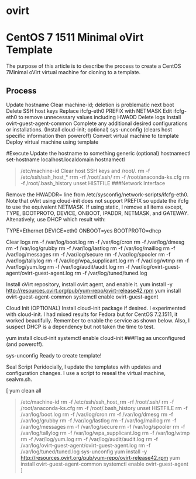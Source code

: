 # ovirt

# CentOS 7 1511 Minimal oVirt Template

The purpose of this article is to describe the process to create a CentOS 7Minimal oVirt virtual machine for cloning to a template.

## Process
Update hostname
Clear machine-id; deletion is problematic next boot
Delete SSH host keys
Replace ifcfg-eth0 PREFIX with NETMASK
Edit ifcfg-eth0 to remove unnecessary values including HWADD
Delete logs
Install ovirt-guest-agent-common
Complete any additional desired configurations or installations.
(Install cloud-init; optional)
sys-unconfig (clears host specific information then poweroff)
Convert virtual machine to template
Deploy virtual machine using template

#Execute
Update the hostname to something generic (optional)
hostnamectl set-hostname localhost.localdomain
hostnamectl
> /etc/machine-id
Clear host SSH keys and /root/.
rm -f /etc/ssh/ssh_host_*
rrm -rf /root/.ssh/
rm -f /root/anaconda-ks.cfg
rm -f /root/.bash_history
unset HISTFILE
###Network Interface

Remove the HWADDR= line from /etc/sysconfig/network-scripts/ifcfg-eth0. 
Note that oVirt using cloud-init does not support PREFIX so update the ifcfg to use the equivalent NETMASK. 
If using static, I remove all items except, TYPE, BOOTPROTO, DEVICE, ONBOOT, IPADDR, NETMASK, and GATEWAY. Altenatively, use DHCP which result with:

TYPE=Ethernet
DEVICE=eth0
ONBOOT=yes
BOOTPROTO=dhcp

Clear logs
rm -f /var/log/boot.log
rm -f /var/log/cron
rm -f /var/log/dmesg
rm -f /var/log/grubby
rm -f /var/log/lastlog
rm -f /var/log/maillog
rm -f /var/log/messages
rm -f /var/log/secure
rm -f /var/log/spooler
rm -f /var/log/tallylog
rm -f /var/log/wpa_supplicant.log
rm -f /var/log/wtmp
rm -f /var/log/yum.log
rm -f /var/log/audit/audit.log
rm -f /var/log/ovirt-guest-agent/ovirt-guest-agent.log
rm -f /var/log/tuned/tuned.log

Install oVirt repository, install ovirt agent, and enable it.
yum install -y http://resources.ovirt.org/pub/yum-repo/ovirt-release42.rpm
yum install ovirt-guest-agent-common
systemctl enable ovirt-guest-agent

Cloud Init (OPTIONAL)
Install cloud-init package if desired. I experimented with cloud-init. I had mixed results for Fedora but for CentOS 7.2.1511, it worked beautifully. Remember to enable the service as shown below. Also, I suspect DHCP is a dependency but not taken the time to test.

yum install cloud-init
systemctl enable cloud-init
###Flag as unconfigured (and poweroff).

sys-unconfig
Ready to create template!

Seal Script
Peridocially, I update the templates with updates and configuration changes. I use a script to reseal the virtual machine, sealvm.sh.

[
yum clean all
> /etc/machine-id
rm -f /etc/ssh/ssh_host_rm -rf /root/.ssh/
rm -f /root/anaconda-ks.cfg
rm -f /root/.bash_history
unset HISTFILE
rm -f /var/log/boot.log
rm -f /var/log/cron
rm -f /var/log/dmesg
rm -f /var/log/grubby
rm -f /var/log/lastlog
rm -f /var/log/maillog
rm -f /var/log/messages
rm -f /var/log/secure
rm -f /var/log/spooler
rm -f /var/log/tallylog
rm -f /var/log/wpa_supplicant.log
rm -f /var/log/wtmp
rm -f /var/log/yum.log
rm -f /var/log/audit/audit.log
rm -f /var/log/ovirt-guest-agent/ovirt-guest-agent.log
rm -f /var/log/tuned/tuned.log
sys-unconfig
yum install -y http://resources.ovirt.org/pub/yum-repo/ovirt-release42.rpm
yum install ovirt-guest-agent-common
systemctl enable ovirt-guest-agent
]
